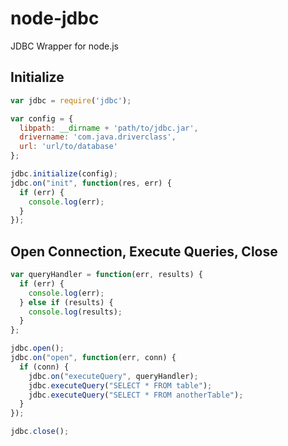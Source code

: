 node-jdbc
=========

JDBC Wrapper for node.js

Initialize
----------
```javascript
var jdbc = require('jdbc');

var config = {
  libpath: __dirname + 'path/to/jdbc.jar',
  drivername: 'com.java.driverclass',
  url: 'url/to/database'
};

jdbc.initialize(config);
jdbc.on("init", function(res, err) {
  if (err) {
    console.log(err);
  }
});
```

Open Connection, Execute Queries, Close
---------------------------------------
```javascript
var queryHandler = function(err, results) {
  if (err) {
    console.log(err);
  } else if (results) {
    console.log(results);
  }
};

jdbc.open();
jdbc.on("open", function(err, conn) {
  if (conn) {
    jdbc.on("executeQuery", queryHandler);
    jdbc.executeQuery("SELECT * FROM table");
    jdbc.executeQuery("SELECT * FROM anotherTable");
  }
});

jdbc.close();
```

